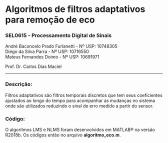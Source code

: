 # Algoritmos de filtros adaptativos para remoção de eco
<h3>SEL0615 - Processamento Digital de Sinais</h3>

André Baconcelo Prado Furlanetti - Nº USP: 10748305 </br>
Diego da Silva Parra - Nº USP: 10716550</br>
Mateus Fernandes Doimo - Nº USP: 10691971</br>

<p>Prof. Dr. Carlos Dias Maciel</p>
<hr>

<h3>Descrição:</h3>
<p>Filtros adaptativos são filtros temporais discretos que tem seus coeficientes ajustados ao longo do tempo para acompanhar as mudanças no sistema onde são utilizados reduzindo o sinal de erro medido a partir do sensor.</p>
<h3>Código:</h3>
<p>O algoritmos LMS e NLMS foram desenvolvidos em MATLAB® na versão R2018b. Os códigos então no arquivo <b>algoritmo_eco.m</b>.</p>